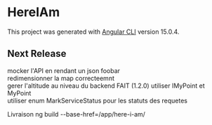 # HereIAm

This project was generated with [Angular CLI](https://github.com/angular/angular-cli) version 15.0.4.
## Next Release
mocker l'API en rendant un json foobar  
redimensionner la map correcteemnt  
gerer l'altitude au niveau du backend  FAIT (1.2.0)
utiliser IMyPoint et MyPoint  
utiliser enum MarkServiceStatus pour les statuts des requetes  

Livraison
ng build --base-href=/app/here-i-am/
